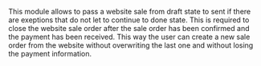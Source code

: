 This module allows to pass a website sale from draft state to sent if
there are exeptions that do not let to continue to done state. This is
required to close the website sale order after the sale order has been
confirmed and the payment has been received. This way the user can
create a new sale order from the website without overwriting the last
one and without losing the payment information.

